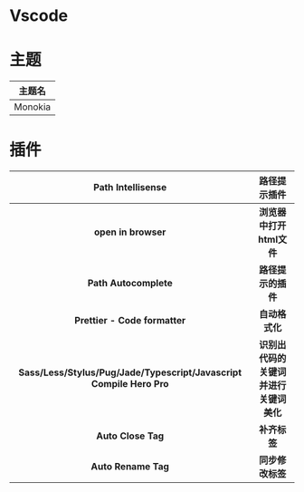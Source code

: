 # Vscode

# 主题

| 主题名  |
| :-----: |
| Monokia |



# 插件

|                      Path Intellisense                       |              路径提示插件              |
| :----------------------------------------------------------: | :------------------------------------: |
|                     **open in browser**                      |        **浏览器中打开html文件**        |
|                    **Path Autocomplete**                     |           **路径提示的插件**           |
|                **Prettier - Code formatter**                 |             **自动格式化**             |
| **Sass/Less/Stylus/Pug/Jade/Typescript/Javascript Compile Hero Pro** | **识别出代码的关键词并进行关键词美化** |
|                      **Auto Close Tag**                      |              **补齐标签**              |
|                     **Auto Rename Tag**                      |            **同步修改标签**            |

